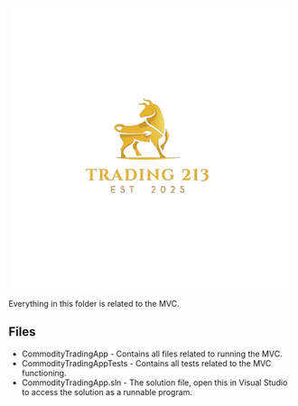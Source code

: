 ![Trading 213 logo](../Resources/trading-213-logo.png)

Everything in this folder is related to the MVC.

## Files

 - CommodityTradingApp - Contains all files related to running the MVC.
 - CommodityTradingAppTests - Contains all tests related to the MVC functioning.
 - CommodityTradingApp.sln - The solution file, open this in Visual Studio to access the solution as a runnable program. 